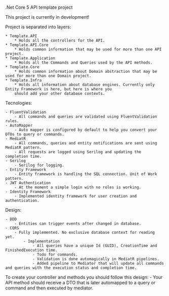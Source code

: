.Net Core 5 API template project

This project is currently in development!

Project is separated into layers:

	* Template.API
		* Holds all the controllers for the API.
	* Template.API.Core
		* Holds common information that may be used for more than one API project.
	* Template.Application
		* Holds all the Commands and Queries used by the API methods.
	* Template.Core
		* Holds common information about Domain abstraction that may be used for more than one Domain project.
	* Template.Infra
		* Holds all information about database engines. Currently only Entity Framework is here, but here is where you
		should add your other database contexts.

Tecnologies:

	- FluentValidation
		- All commands and queries are validated using FluentValidation rules.
	- AutoMapper
		- Auto mapper is configured by default to help you convert your DTOs to query or commands.
	- MediatR
		- All commands, queries and entity notifications are sent using MediatR pattern.
		- All requests are logged using Serilog and updating the completion time.
	- Serilog
		- Serilog for logging.
	- Entity Framework
		- Entity framework is handling the SQL connection. Unit of Work pattern.
	- JWT Authentication
		- At the moment a simple login with no roles is working.
	- Identity Framework
		- Implemented identity framework for user creation and authentication.

Design:

	- DDD
		- Entities can trigger events after changed in database.
	- CQRS
		- Fully implemented. No exclusive database context for reading yet.
			- Implementation
				- All queries have a unique Id (GUID), CreationTime and FinishedExecution time.
				- Todo for commands.
				- Validation is done automagically in MediatR pipelines.
				- Added pipeline to Mediator that will update all commands and queries with the execution status and completion time.

To create your controller and methods you should follow this design:
	- Your API method should receive a DTO that is later automapped to a query or command and then executed by mediator.
